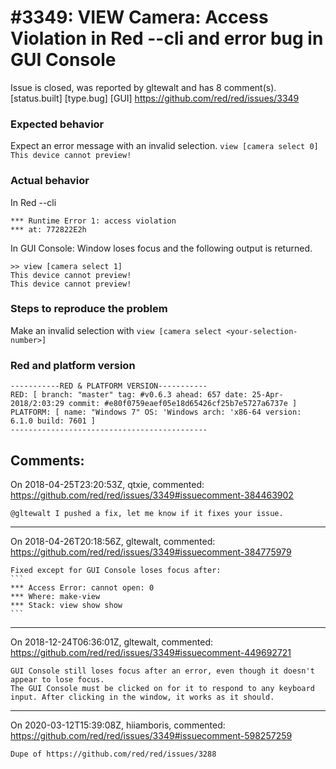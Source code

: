 
#3349: VIEW Camera: Access Violation in Red --cli and error bug in GUI Console
================================================================================
Issue is closed, was reported by gltewalt and has 8 comment(s).
[status.built] [type.bug] [GUI]
<https://github.com/red/red/issues/3349>

### Expected behavior
Expect an error message with an invalid selection.
`view [camera select 0]`
`This device cannot preview!`
### Actual behavior
In Red --cli
```
*** Runtime Error 1: access violation
*** at: 772822E2h
``` 

In GUI Console:
Window loses focus and the following output is returned.
```
>> view [camera select 1]
This device cannot preview!
This device cannot preview!
```


### Steps to reproduce the problem
Make an invalid selection with `view [camera select <your-selection-number>]`
### Red and platform version
```
-----------RED & PLATFORM VERSION----------- 
RED: [ branch: "master" tag: #v0.6.3 ahead: 657 date: 25-Apr-2018/2:03:29 commit: #e80f0759eaef05e18d65426cf25b7e5727a6737e ]
PLATFORM: [ name: "Windows 7" OS: 'Windows arch: 'x86-64 version: 6.1.0 build: 7601 ]
--------------------------------------------
```


Comments:
--------------------------------------------------------------------------------

On 2018-04-25T23:20:53Z, qtxie, commented:
<https://github.com/red/red/issues/3349#issuecomment-384463902>

    @gltewalt I pushed a fix, let me know if it fixes your issue.

--------------------------------------------------------------------------------

On 2018-04-26T20:18:56Z, gltewalt, commented:
<https://github.com/red/red/issues/3349#issuecomment-384775979>

    Fixed except for GUI Console loses focus after:
    ```
    *** Access Error: cannot open: 0
    *** Where: make-view
    *** Stack: view show show  
    ```

--------------------------------------------------------------------------------

On 2018-12-24T06:36:01Z, gltewalt, commented:
<https://github.com/red/red/issues/3349#issuecomment-449692721>

    GUI Console still loses focus after an error, even though it doesn't appear to lose focus. 
    The GUI Console must be clicked on for it to respond to any keyboard input. After clicking in the window, it works as it should.

--------------------------------------------------------------------------------

On 2020-03-12T15:39:08Z, hiiamboris, commented:
<https://github.com/red/red/issues/3349#issuecomment-598257259>

    Dupe of https://github.com/red/red/issues/3288

